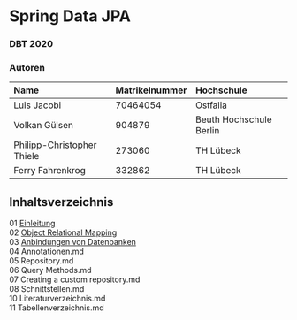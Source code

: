 # Spring Data JPA

### DBT 2020

### Autoren

| Name               | Matrikelnummer | Hochschule |
| :----------------- | :------------- | :--------- |
| Luis Jacobi        | 70464054               |    Ostfalia        |
| Volkan Gülsen      |904879          |Beuth Hochschule Berlin|
| Philipp-Christopher Thiele                   |273060                |TH Lübeck            |
| Ferry Fahrenkrog   | 332862         |TH Lübeck            |



## Inhaltsverzeichnis
01 [Einleitung](01_Einleitung.md)  
02 [Object Relational Mapping](02_Object_Relational_Mapping.md)  
03 [Anbindungen von Datenbanken](03_Anbindungen_von_Datenbanken.md)  
04 Annotationen.md  
05 Repository.md  
06 Query Methods.md  
07 Creating a custom repository.md  
08 Schnittstellen.md  
10 Literaturverzeichnis.md  
11 Tabellenverzeichnis.md  
